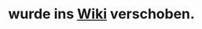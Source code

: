 # wurde ins [Wiki](https://github.com/Quapori/Siquando-Pro-Web-5-Verbesserungen/wiki/5.-fehlende-oder-fehlerhafte-alt=%22%22-Attribute-bei-Bildern) verschoben.
